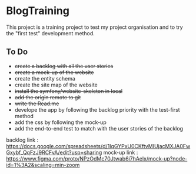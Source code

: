 # BlogTraining

This project is a training project to test my project organisation and to try the "first test" development method. 

## To Do 
- ~~create a backlog with all the user stories~~
- ~~create a mock-up of the website~~
- create the entity schema
- create the site map of the website
- ~~install the symfony/website-skeleton in local~~
- ~~add the origin remote to git~~
- ~~write the Read.me~~
- develope the app by following the backlog priority with the test-first method
- add the css by following the mock-up
- add the end-to-end test to match with the user stories of the backlog


backlog link : https://docs.google.com/spreadsheets/d/1IqGYPxU0CKftvMIUjacMXJA0FwGxybf_QqFzJ9RCFvA/edit?usp=sharing
mock-up link : https://www.figma.com/proto/NPzOdMc70Jtwab6i7hAelx/mock-up?node-id=1%3A2&scaling=min-zoom
